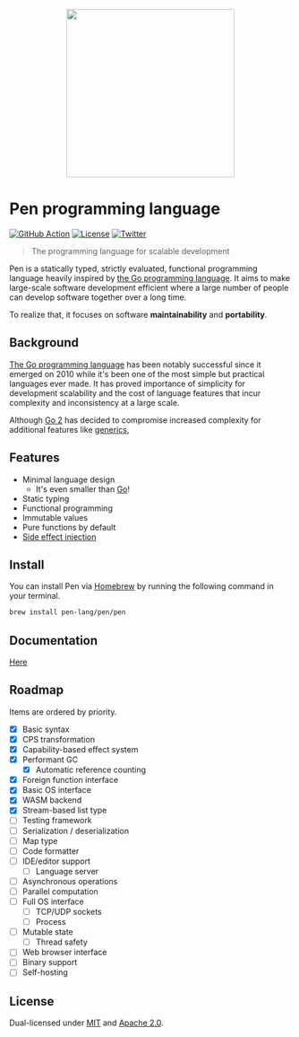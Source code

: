 <p align="center"><img width="300px" src="https://pen-lang.org/favicon.svg" /></p>

# Pen programming language

[![GitHub Action](https://img.shields.io/github/workflow/status/pen-lang/pen/test?style=flat-square)](https://github.com/pen-lang/pen/actions)
[![License](https://img.shields.io/badge/license-MIT%20%2B%20Apache%202.0-yellow?style=flat-square)](LICENSE.md)
[![Twitter](https://img.shields.io/badge/twitter-%40pen__language-blue?style=flat-square)](https://twitter.com/pen_language)

> The programming language for scalable development

Pen is a statically typed, strictly evaluated, functional programming language heavily inspired by [the Go programming language][go]. It aims to make large-scale software development efficient where a large number of people can develop software together over a long time.

To realize that, it focuses on software **maintainability** and **portability**.

## Background

[The Go programming language][go] has been notably successful since it emerged on 2010 while it's been one of the most simple but practical languages ever made. It has proved importance of simplicity for development scalability and the cost of language features that incur complexity and inconsistency at a large scale.

Although [Go 2](https://go.dev/blog/go2-here-we-come) has decided to compromise increased complexity for additional features like [generics](https://github.com/golang/go/issues/43651),

## Features

- Minimal language design
  - It's even smaller than [Go][go]!
- Static typing
- Functional programming
- Immutable values
- Pure functions by default
- [Side effect injection](https://pen-lang.org/advanced-features/system-injection.html)

## Install

You can install Pen via [Homebrew](https://brew.sh/) by running the following command in your terminal.

```sh
brew install pen-lang/pen/pen
```

## Documentation

[Here](https://pen-lang.org)

## Roadmap

Items are ordered by priority.

- [x] Basic syntax
- [x] CPS transformation
- [x] Capability-based effect system
- [x] Performant GC
  - [x] Automatic reference counting
- [x] Foreign function interface
- [x] Basic OS interface
- [x] WASM backend
- [x] Stream-based list type
- [ ] Testing framework
- [ ] Serialization / deserialization
- [ ] Map type
- [ ] Code formatter
- [ ] IDE/editor support
  - [ ] Language server
- [ ] Asynchronous operations
- [ ] Parallel computation
- [ ] Full OS interface
  - [ ] TCP/UDP sockets
  - [ ] Process
- [ ] Mutable state
  - [ ] Thread safety
- [ ] Web browser interface
- [ ] Binary support
- [ ] Self-hosting

## License

Dual-licensed under [MIT](LICENSE-MIT) and [Apache 2.0](LICENSE-APACHE).

[go]: https://github.com/golang/go
